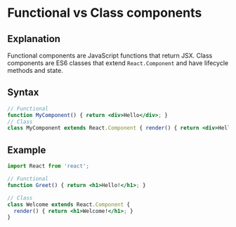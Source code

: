 # Functional vs Class components

## Explanation
Functional components are JavaScript functions that return JSX. Class components are ES6 classes that extend `React.Component` and have lifecycle methods and state.

## Syntax
```jsx
// Functional
function MyComponent() { return <div>Hello</div>; }
// Class
class MyComponent extends React.Component { render() { return <div>Hello</div>; } }
```

## Example
```jsx
import React from 'react';

// Functional
function Greet() { return <h1>Hello!</h1>; }

// Class
class Welcome extends React.Component {
  render() { return <h1>Welcome!</h1>; }
} 